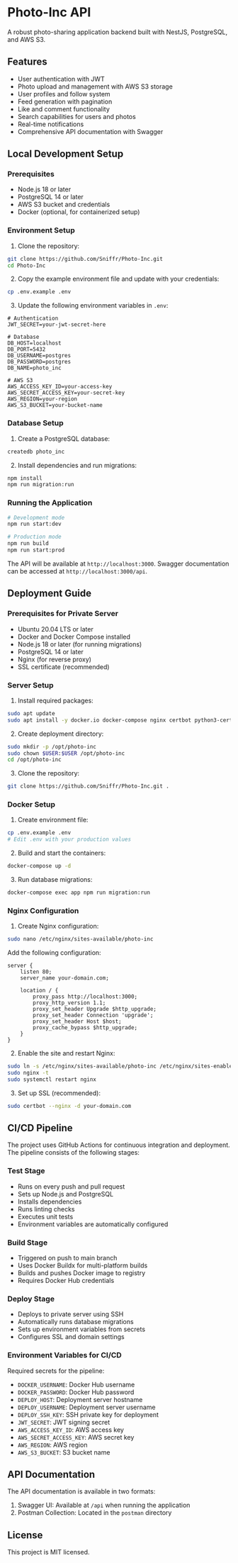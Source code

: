 # Photo-Inc API

A robust photo-sharing application backend built with NestJS, PostgreSQL, and AWS S3.

## Features

- User authentication with JWT
- Photo upload and management with AWS S3 storage
- User profiles and follow system
- Feed generation with pagination
- Like and comment functionality
- Search capabilities for users and photos
- Real-time notifications
- Comprehensive API documentation with Swagger

## Local Development Setup

### Prerequisites

- Node.js 18 or later
- PostgreSQL 14 or later
- AWS S3 bucket and credentials
- Docker (optional, for containerized setup)

### Environment Setup

1. Clone the repository:
```bash
git clone https://github.com/Sniffr/Photo-Inc.git
cd Photo-Inc
```

2. Copy the example environment file and update with your credentials:
```bash
cp .env.example .env
```

3. Update the following environment variables in `.env`:
```
# Authentication
JWT_SECRET=your-jwt-secret-here

# Database
DB_HOST=localhost
DB_PORT=5432
DB_USERNAME=postgres
DB_PASSWORD=postgres
DB_NAME=photo_inc

# AWS S3
AWS_ACCESS_KEY_ID=your-access-key
AWS_SECRET_ACCESS_KEY=your-secret-key
AWS_REGION=your-region
AWS_S3_BUCKET=your-bucket-name
```

### Database Setup

1. Create a PostgreSQL database:
```bash
createdb photo_inc
```

2. Install dependencies and run migrations:
```bash
npm install
npm run migration:run
```

### Running the Application

```bash
# Development mode
npm run start:dev

# Production mode
npm run build
npm run start:prod
```

The API will be available at `http://localhost:3000`. Swagger documentation can be accessed at `http://localhost:3000/api`.

## Deployment Guide

### Prerequisites for Private Server
- Ubuntu 20.04 LTS or later
- Docker and Docker Compose installed
- Node.js 18 or later (for running migrations)
- PostgreSQL 14 or later
- Nginx (for reverse proxy)
- SSL certificate (recommended)

### Server Setup

1. Install required packages:
```bash
sudo apt update
sudo apt install -y docker.io docker-compose nginx certbot python3-certbot-nginx
```

2. Create deployment directory:
```bash
sudo mkdir -p /opt/photo-inc
sudo chown $USER:$USER /opt/photo-inc
cd /opt/photo-inc
```

3. Clone the repository:
```bash
git clone https://github.com/Sniffr/Photo-Inc.git .
```

### Docker Setup

1. Create environment file:
```bash
cp .env.example .env
# Edit .env with your production values
```

2. Build and start the containers:
```bash
docker-compose up -d
```

3. Run database migrations:
```bash
docker-compose exec app npm run migration:run
```

### Nginx Configuration

1. Create Nginx configuration:
```bash
sudo nano /etc/nginx/sites-available/photo-inc
```

Add the following configuration:
```nginx
server {
    listen 80;
    server_name your-domain.com;

    location / {
        proxy_pass http://localhost:3000;
        proxy_http_version 1.1;
        proxy_set_header Upgrade $http_upgrade;
        proxy_set_header Connection 'upgrade';
        proxy_set_header Host $host;
        proxy_cache_bypass $http_upgrade;
    }
}
```

2. Enable the site and restart Nginx:
```bash
sudo ln -s /etc/nginx/sites-available/photo-inc /etc/nginx/sites-enabled/
sudo nginx -t
sudo systemctl restart nginx
```

3. Set up SSL (recommended):
```bash
sudo certbot --nginx -d your-domain.com
```

## CI/CD Pipeline

The project uses GitHub Actions for continuous integration and deployment. The pipeline consists of the following stages:

### Test Stage
- Runs on every push and pull request
- Sets up Node.js and PostgreSQL
- Installs dependencies
- Runs linting checks
- Executes unit tests
- Environment variables are automatically configured

### Build Stage
- Triggered on push to main branch
- Uses Docker Buildx for multi-platform builds
- Builds and pushes Docker image to registry
- Requires Docker Hub credentials

### Deploy Stage
- Deploys to private server using SSH
- Automatically runs database migrations
- Sets up environment variables from secrets
- Configures SSL and domain settings

### Environment Variables for CI/CD
Required secrets for the pipeline:
- `DOCKER_USERNAME`: Docker Hub username
- `DOCKER_PASSWORD`: Docker Hub password
- `DEPLOY_HOST`: Deployment server hostname
- `DEPLOY_USERNAME`: Deployment server username
- `DEPLOY_SSH_KEY`: SSH private key for deployment
- `JWT_SECRET`: JWT signing secret
- `AWS_ACCESS_KEY_ID`: AWS access key
- `AWS_SECRET_ACCESS_KEY`: AWS secret key
- `AWS_REGION`: AWS region
- `AWS_S3_BUCKET`: S3 bucket name

## API Documentation

The API documentation is available in two formats:

1. Swagger UI: Available at `/api` when running the application
2. Postman Collection: Located in the `postman` directory

## License

This project is MIT licensed.
